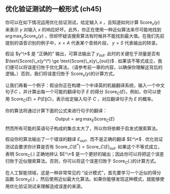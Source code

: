 ## 优化验证测试的一般形式   (ch45)


你可以在如下情况运用优化验证测试，给定输入 $x$ ，且知道如何计算  $\text{Score}_x (y)$  来表示 $y$ 对输入 $x$ 的响应好坏。此外，你正在使用一种近似算法来尽可能地找到 $\arg \max_y \text{Score}_x(y)$ ，但却怀疑该搜索算法有时候并不能找到最大值。在我们先前提到的语音识别的例子中，$x=A$ 代表某个音频片段， $y=S$ 代表输出的转录。

假设 $y^\*​$ 是 “正确的” 输出，可算法输出了 $y_{out}​$ . 此时的关键在于测量是否有 $\text{Score}\_x(y^\*) \ge \text{Score}\_x(y\_{out})​$ . 如果该不等式成立，我们便可以将误差归咎于优化算法。（请参考前一章的内容，以确保你理解这背后的逻辑。）否则，我们将误差归咎于  $\text{Score}_x (y)​$  的计算方式。

让我们再看一个例子：假设你正在构建一个中译英的机器翻译系统，输入一个中文句子$C$ ，并计算出每一个可能的翻译句子 $E$ 的得分 $\text{Score}_C(E)$，例如，你可以使用 $\text{Score}_C(E)=P(E\|C)$，表示给定输入句子 $C$ ，对应翻译句子为 $E$ 的概率。

你的算法将通过计算下面的公式来进行句子的翻译：
$$
\text{Output}=\arg \max_E \text{Score}_C(E)
$$
然而所有可能的英语句子构成的集合太大了，所以你将依赖于启发式搜索算法。 

假设你的算法输出了一个错误的翻译 $E_{out}​$，而不是正确的翻译 $E^\*​$ . 优化验证测试会要求你计算是否有 $\text{Score}\_C (E^*) \gt  \text{Score}\_C (E)_{out}​$ . 如果这个不等式成立，表明 $\text{Score}_C(.)​$ 正确地辨认  $E^\*​$ 是一个更好的输出；因此你可以将把这个误差归咎于近似搜索算法。否则，你可以将这个误差归咎于 $\text{Score}_C(.)​$ 的计算方式。

在人工智能领域，这是一种非常常见的 “设计模式”，首先要学习一个近似的得分函数 $\text{Score}_X(.)$ ，然后使用近似最大化算法。如果你能够发现这种模式，就能够使用优化验证测试来理解造成误差的来源。  

